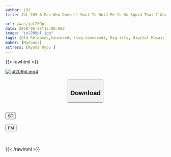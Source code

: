 ```yaml
---
author: j91
title: JUL-209 A Man Who Doesn't Want To Hold Me Is So Squid That I Want To Die ... Ayumi Miura

url: /was/jul209pl
date: 2020-05-25T15:00:00Z
image: "jul209pl.jpg"
tags: [Old Releases,Censored, (tag-censored), Big tits, Digital Mosaic, Humiliation, Married Woman, Mature Woman, Solowork]
maker: [Madonna]
actress: [Ayumi Ryou ]
---
```



{{< rawhtml >}}

<div class="video" data-videoid="9oybZPrlpPfaGJv">
    <a href="javascript:;">
        <img src="/was/jul209pl/jul209pl.jpg" width="WIDTH" height="HEIGHT" alt="jul209pl.mp4" loading="lazy">
    </a>
</div>

<script type="text/javascript" src="https://j91.asia/asset/on-demand-st.js"></script>

<br>
  <link rel="stylesheet" href="https://j91.asia/asset/bs5.css">
  
  <center>
  <button class="btn btn-primary" type="button" data-bs-toggle="collapse" data-bs-target=".multi-collapse" aria-expanded="false" aria-controls="multiCollapseExample1 multiCollapseExample2"><h2>Download</h2></button></center>
</p>
<div class="row">
  <div class="col">
    <div class="collapse multi-collapse" id="multiCollapseExample1">
      <div class="card card-body">
	      	      <br>
<div class="buttons">  
<a href="https://streamtape.to/v/9oybZPrlpPfaGJv" target="_blank"><button class="btn-hover color-3"><i class="fa fa-download"></i> ST</button></a></div>
    </div>
  </div>
</div>
  <div class="col">
    <div class="collapse multi-collapse" id="multiCollapseExample2">
      <div class="card card-body">
	      <br>
<div class="buttons">
    <a href="https://filemoon.sx/d/0zvqsphk36c8" target="_blank"><button class="btn-hover color-8"><i class="fa fa-download"></i> FM</button></a></div>
<br><br>
      </div>
    </div>
  </div>
</div>

{{< /rawhtml >}}